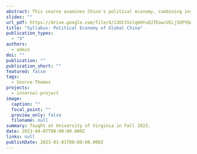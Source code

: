 ```yaml
---
abstract: This course examines China's political economy, combining insights from political science and economics. It explores the internal dynamics of China's economy and its extensive global engagement. Participants will analyze China's cooperative and coercive strategies in economic and political endeavors, undertaken by private and state actors. The course emphasizes the interplay between domestic challenges and China's global outreach, offering a nuanced understanding of its influence in various contexts. By studying internal workings and external influences, participants gain a comprehensive understanding of China's multifaceted global presence.
slides: ""
url_pdf: https://drive.google.com/file/d/13OCtVolqkHYuQJTEowiVELj5DPYQedNl/view?usp=drive_link
title: "Syllabus: Political Economy of Global China"
publication_types:
  - "3"
authors:
  - admin
doi: ""
publication: ""
publication_short: ""
featured: false
tags:
  - Source Themes
projects:
  - internal-project
image:
  caption: ""
  focal_point: ""
  preview_only: false
  filename: null
summary: Taught at University of Virginia in Fall 2023.
date: 2023-04-07T00:00:00.000Z
links: null
publishDate: 2023-01-01T00:00:00.000Z
---
```

